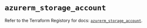 # `azurerm_storage_account`

Refer to the Terraform Registory for docs: [`azurerm_storage_account`](https://www.terraform.io/docs/providers/azurerm/r/storage_account).
